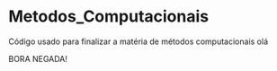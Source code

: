 # Metodos_Computacionais
Código usado para finalizar a matéria de métodos computacionais
olá

BORA NEGADA!
